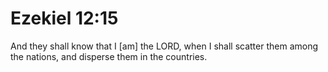 # Ezekiel 12:15

And they shall know that I [am] the LORD, when I shall scatter them among the nations, and disperse them in the countries.